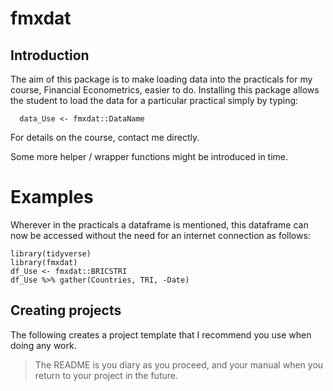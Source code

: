 fmxdat
======

Introduction
------------

The aim of this package is to make loading data into the practicals for
my course, Financial Econometrics, easier to do. Installing this package
allows the student to load the data for a particular practical simply by
typing:

      data_Use <- fmxdat::DataName

For details on the course, contact me directly.

Some more helper / wrapper functions might be introduced in time.

Examples
========

Wherever in the practicals a dataframe is mentioned, this dataframe can
now be accessed without the need for an internet connection as follows:

    library(tidyverse)
    library(fmxdat)
    df_Use <- fmxdat::BRICSTRI
    df_Use %>% gather(Countries, TRI, -Date)

Creating projects
-----------------

The following creates a project template that I recommend you use when
doing any work.

> The README is you diary as you proceed, and your manual when you
> return to your project in the future.
